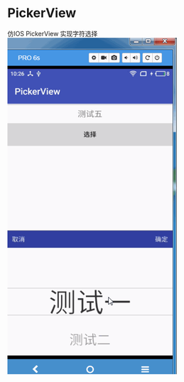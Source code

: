 # PickerView
仿IOS PickerView 实现字符选择
![image](https://github.com/panyiyiyi/PickerView/blob/master/image/test.gif)
